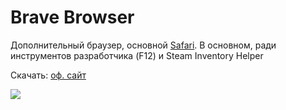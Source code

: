 # Brave Browser

Дополнительный браузер, основной [Safari](safari.md). В основном, ради инструментов разработчика (F12) и Steam Inventory Helper

Скачать: [оф. сайт](https://brave.com/ru/)

![](https://brave.com/static-assets/images/optimized/desktop-hero-screenshot@2x.png)
